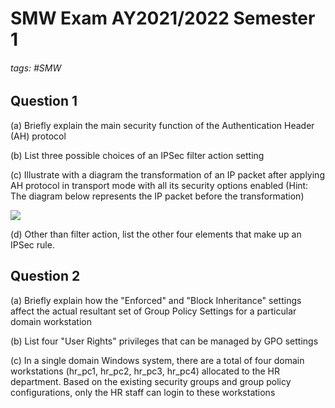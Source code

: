 # SMW Exam AY2021/2022 Semester 1

###### tags: #SMW

## Question 1
(a) Briefly explain the main security function of the Authentication Header (AH) protocol

(b) List three possible choices of an IPSec filter action setting

(c) Illustrate with a diagram the transformation of an IP packet after applying AH protocol in transport mode with all its security options enabled (Hint: The diagram below represents the IP packet before the transformation)

![](https://i.imgur.com/sHhWsOL.png)

(d) Other than filter action, list the other four elements that make up an IPSec rule.

## Question 2
(a) Briefly explain how the "Enforced" and "Block Inheritance" settings affect the actual resultant set of Group Policy Settings for a particular domain workstation

(b) List four "User Rights" privileges that can be managed by GPO settings

(c) In a single domain Windows system, there are a total of four domain workstations (hr_pc1, hr_pc2, hr_pc3, hr_pc4) allocated to the HR department. Based on the existing security groups and group policy configurations, only the HR staff can login to these workstations